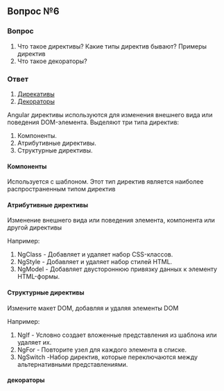 ## Вопрос №6

### Вопрос

1) Что такое директивы? Какие типы директив бывают? Примеры директив
2) Что такое декораторы?

### Ответ

1) [Дирекативы](https://angular.dev/guide/directives)
1) [Декораторы](https://www.typescriptlang.org/docs/handbook/decorators.html)

Angular директивы используются для изменения внешнего вида или поведения DOM-элемента. Выделяют три типа директив:

1) Компоненты.
2) Атрибутивные директивы.
3) Структурные директивы.

#### Компоненты

Используется с шаблоном. Этот тип директив является наиболее распространенным типом директив

#### Атрибутивные директивы

Изменение внешнего вида или поведения элемента, компонента или другой директивы

Например:
1) NgClass - Добавляет и удаляет набор CSS-классов.
2) NgStyle - Добавляет и удаляет набор стилей HTML.
3) NgModel - Добавляет двустороннюю привязку данных к элементу HTML-формы.

#### Структурные директивы

Измените макет DOM, добавляя и удаляя элементы DOM

Например:
1) NgIf - Условно создает вложенные представления из шаблона или удаляет их.
2) NgFor - Повторите узел для каждого элемента в списке.
3) NgSwitch -Набор директив, которые переключаются между альтернативными представлениями.

#### декораторы